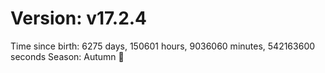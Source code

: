 # Version: v17.2.4
Time since birth: 6275 days, 150601 hours, 9036060 minutes, 542163600 seconds
Season: Autumn 🍁
